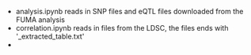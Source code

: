 - analysis.ipynb reads in SNP files and eQTL files downloaded from the FUMA analysis
- correlation.ipynb reads in files from the LDSC, the files ends with '_extracted_table.txt'
- 
